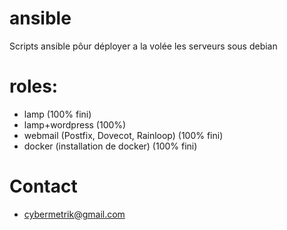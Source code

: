 # ansible
Scripts ansible pôur déployer a la volée les serveurs sous debian

# roles:
- lamp (100% fini)
- lamp+wordpress (100%)
- webmail (Postfix, Dovecot, Rainloop) (100% fini)
- docker (installation de docker) (100% fini)

# Contact
- cybermetrik@gmail.com
